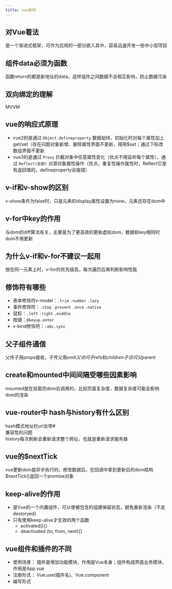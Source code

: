 ```yaml
---
title: vue系列
---
```


## 对Vue看法
是一个渐进式框架，可作为应用的一部分嵌入其中，容易迅速开发一些中小型项目

## 组件data必须为函数
函数return的都是新地址的data，这样组件之间数据不会相互影响，防止数据污染

## 双向绑定的理解
MVVM

## vue的响应式原理
* vue2的是通过 ```Object.defineproperty``` 数据劫持，初始化时对每个属性加上get/set（存在问题对象新增、删除属性界面不更新，得用$set；通过下标改数组界面不更新
* vue3的是通过 ```Proxy``` 拦截对象中任意属性变化（优点不用监听每个属性），通过 ```Reflect(反射)``` 对源对象属性操作（优点，重复性操作属性时，Reflect它是有返回值的，defineproperty会报错）

## v-if和v-show的区别
v-show条件为false时，只是元素的display属性设置为none，元素还存在dom中

## v-for中key的作用
与dom的diff算法有关，主要是为了更高效的更新虚拟dom，数据和key相同时dom不用更新

## 为什么v-if和v-for不建议一起用
放在同一元素上时，v-for的优先级高，每次遍历后再判断影响性能

## 修饰符有哪些
- 表单修饰符v-model：```.trim``` ```.number``` ```.lazy```
- 事件修饰符：```.stop``` ```.prevent``` ```.once``` ```.native```
- 鼠标：```.left``` ```.right``` ```.middle```
- 按键：```@keyup.enter```
- v-bind修饰符：```:abc.sync```

## 父子组件通信
父传子用props接收，子传父用$emit
父访问子$refs和$children
子访问父$parent

## create和mounted中间间隔受哪些因素影响
mounted是在挂载完dom后调用的，比如页面复杂度，数据复杂度可能会影响dom的渲染

## vue-router中 hash与history有什么区别
hash模式地址栏url会带#   
兼容性的问题   
history每次刷新会重新请求整个网址，也就是重新请求服务器

## vue的$nextTick
vue更新dom是异步执行的，修改数据后，在回调中拿到更新后的dom结构   
$nextTick()返回一个promise对象

## keep-alive的作用
* 是Vue的一个内置组件，可以使被包含的组建保留状态，避免重新渲染（不走destoryed）
* 只有使用keep-alive才生效的两个函数
  * activated(){}
  * deactivated (to, from, next){}

## vue组件和插件的不同
* 使用场景：
  插件是增加功能模块，作用是Vue本身；组件构成界面业务模块，作用是App.vue
* 注册形式：
  Vue.use(插件名)、Vue.component
* 编写形式




